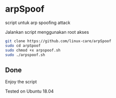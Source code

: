 # arpSpoof
script untuk arp spoofing attack

Jalankan script menggunakan root akses

```sh
git clone https://github.com/linux-care/arpSpoof
sudo cd arpSpoof
sudo chmod +x arpspoof.sh
sudo ./arpspoof.sh
```
## Done

Enjoy the script

Tested on Ubuntu 18.04
